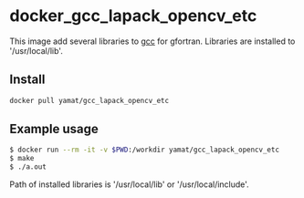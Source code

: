 # docker_gcc_lapack_opencv_etc

This image add several libraries to [gcc](https://hub.docker.com/_/gcc) for gfortran. Libraries are installed to '/usr/local/lib'.

## Install

```bash
docker pull yamat/gcc_lapack_opencv_etc
```

## Example usage

```bash
$ docker run --rm -it -v $PWD:/workdir yamat/gcc_lapack_opencv_etc
$ make
$ ./a.out
```

Path of installed libraries is '/usr/local/lib' or '/usr/local/include'.
